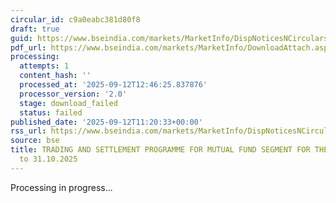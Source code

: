 ```yaml
---
circular_id: c9a0eabc381d80f8
draft: true
guid: https://www.bseindia.com/markets/MarketInfo/DispNoticesNCirculars.aspx?Noticeid={F0F94F90-0AD8-48FC-A420-23160B4DEA64}&noticeno=20250912-53&dt=09/12/2025&icount=53&totcount=84&flag=0
pdf_url: https://www.bseindia.com/markets/MarketInfo/DownloadAttach.aspx?id=20250912-53&attachedId=
processing:
  attempts: 1
  content_hash: ''
  processed_at: '2025-09-12T12:46:25.837876'
  processor_version: '2.0'
  stage: download_failed
  status: failed
published_date: '2025-09-12T11:20:33+00:00'
rss_url: https://www.bseindia.com/markets/MarketInfo/DispNoticesNCirculars.aspx?Noticeid={F0F94F90-0AD8-48FC-A420-23160B4DEA64}&noticeno=20250912-53&dt=09/12/2025&icount=53&totcount=84&flag=0
source: bse
title: TRADING AND SETTLEMENT PROGRAMME FOR MUTUAL FUND SEGMENT FOR THE PERIOD 01.10.2025
  to 31.10.2025
---
```


Processing in progress...